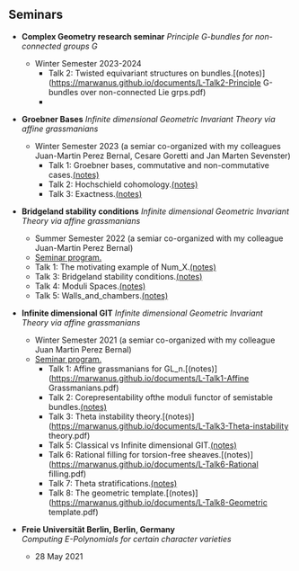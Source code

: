 ## Seminars

- **Complex Geometry research seminar** 
  *Principle G-bundles for non-connected groups G*  
  - Winter Semester 2023-2024 
     - Talk 2: Twisted equivariant structures on bundles.[(notes)](https://marwanus.github.io/documents/L-Talk2-Principle G-bundles over non-connected Lie grps.pdf)
     - 
- **Groebner Bases** 
  *Infinite dimensional Geometric Invariant Theory via affine grassmanians*  
  - Winter Semester 2023 (a semiar co-organized with my colleagues Juan-Martin Perez Bernal, Cesare Goretti and Jan Marten Sevenster)
    - Talk 1: Groebner bases, commutative and non-commutative cases.[(notes)](https://marwanus.github.io/documents/L-Talk1-Grobner_bases.pdf)
    - Talk 2: Hochschield cohomology.[(notes)](https://marwanus.github.io/documents/L-Talk2-Hochschield_cohomology.pdf)
    - Talk 3: Exactness.[(notes)](https://marwanus.github.io/documents/L-Talk-3-Exactness.pdf)

- **Bridgeland stability conditions** 
  *Infinite dimensional Geometric Invariant Theory via affine grassmanians*  
  - Summer Semester 2022 (a semiar co-organized with my colleague Juan-Martin Perez Bernal)
  - [Seminar program.](https://marwanus.github.io/documents/program_Bridgeland_stability_SoSE22.pdf)
  - Talk 1: The motivating example of Num_X.[(notes)](https://marwanus.github.io/documents/L-Talk1-The_motivating_example_of_Num_X.pdf)
  - Talk 3: Bridgeland stability conditions.[(notes)](https://marwanus.github.io/documents/L-Talk3-Bridgeland_stability_condition.pdf)
  - Talk 4: Moduli Spaces.[(notes)](https://marwanus.github.io/documents/L-Talk4-Moduli_spaces.pdf)
  - Talk 5: Walls_and_chambers.[(notes)](https://marwanus.github.io/documents/L-Talk5-Walls_and_chambers.pdf)
     
- **Infinite dimensional GIT** 
  *Infinite dimensional Geometric Invariant Theory via affine grassmanians*  
  - Winter Semester 2021 (a semiar co-organized with my colleague Juan Martin Perez Bernal)
  - [Seminar program.](https://marwanus.github.io/documents/Program_Infinite_dimensional_GIT.pdf)
    - Talk 1: Affine grassmanians for GL_n.[(notes)](https://marwanus.github.io/documents/L-Talk1-Affine Grassmanians.pdf)
    - Talk 2: Corepresentability ofthe moduli functor of semistable bundles.[(notes)](https://marwanus.github.io/documents/L-Talk2-Corepresentability_of_mod_functor.pdf)
    - Talk 3: Theta instability theory.[(notes)](https://marwanus.github.io/documents/L-Talk3-Theta-instability theory.pdf)
    - Talk 5: Classical vs Infinite dimensional GIT.[(notes)](https://marwanus.github.io/documents/L-Talk5-Inf_dim_GIT_vs_Classical.pdf)
    - Talk 6: Rational filling for torsion-free sheaves.[(notes)](https://marwanus.github.io/documents/L-Talk6-Rational filling.pdf)
    - Talk 7: Theta stratifications.[(notes)](https://marwanus.github.io/documents/P-Talk7-theta_stratif_Lambda_coh.pdf)
    - Talk 8: The geometric template.[(notes)](https://marwanus.github.io/documents/L-Talk8-Geometric template.pdf)

- **Freie Universität Berlin, Berlin, Germany**  
  *Computing E-Polynomials for certain character varieties*  
  - 28 May 2021

